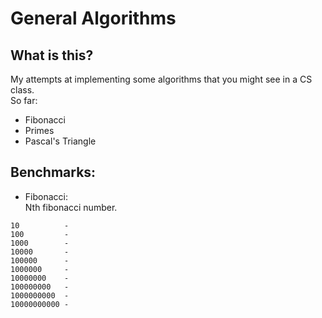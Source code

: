 # General Algorithms  
  
## What is this?  
My attempts at implementing some algorithms that you might see in a CS class.  
So far:  
 - Fibonacci  
 - Primes  
 - Pascal's Triangle  

## Benchmarks:  
 - Fibonacci:  
Nth fibonacci number.  
```
10          - 
100         - 
1000        - 
10000       - 
100000      - 
1000000     - 
10000000    - 
100000000   - 
1000000000  - 
10000000000 - 
```